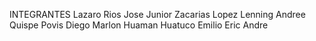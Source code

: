 INTEGRANTES
Lazaro Rios Jose Junior
Zacarias Lopez Lenning Andree
Quispe Povis Diego Marlon
Huaman Huatuco Emilio Eric Andre
